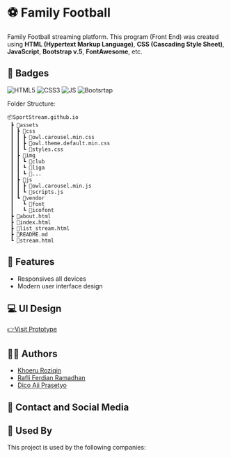 # ⚽ Family Football
Family Football streaming platform. This program (Front End) was created using **HTML (Hypertext Markup Language)**, **CSS (Cascading Style Sheet)**, **JavaScript**, **Bootstrap v.5**, **FontAwesome**, etc.

## 📛 Badges

![HTML5](https://img.shields.io/badge/HTML5-E34F26?style=for-the-badge&logo=html5&logoColor=white)
![CSS3](https://img.shields.io/badge/CSS3-1572B6?style=for-the-badge&logo=css3&logoColor=white)
![JS](https://img.shields.io/badge/JavaScript-F7DF1E?style=for-the-badge&logo=javascript&logoColor=black)
![Bootsrtap](https://img.shields.io/badge/Bootstrap-563D7C?style=for-the-badge&logo=bootstrap&logoColor=white)

Folder Structure:

```
📦SportStream.github.io
 ┣ 📂assets
 ┃ ┣ 📂css
 ┃ ┃ ┣ 📜owl.carousel.min.css
 ┃ ┃ ┣ 📜owl.theme.default.min.css
 ┃ ┃ ┗ 📜styles.css
 ┃ ┣ 📂img
 ┃ ┃ ┗ 📂club
 ┃ ┃ ┗ 📂liga
 ┃ ┃ ┗ 📜...
 ┃ ┣ 📂js
 ┃ ┃ ┣ 📜owl.carousel.min.js
 ┃ ┃ ┗ 📜scripts.js
 ┃ ┗ 📂vendor
 ┃   ┗ 📂font
 ┃   ┗ 📂icofont
 ┣ 📜about.html
 ┣ 📜index.html
 ┣ 📜list_stream.html
 ┣ 📜README.md
 ┗ 📜stream.html
```

## 🧱 Features

- Responsives all devices
- Modern user interface design

## 💻 UI Design

[👉Visit Prototype]()

## 👨‍💻 Authors

- [Khoeru Roziqin](https://github.com/roziqinkhoeru)
- [Rafli Ferdian Ramadhan](https://github.com/RafliFerdian25)
- [Dico Aji Prasetyo](https://github.com/DicoAji)

## 📱 Contact and Social Media

## 🏢 Used By

This project is used by the following companies: